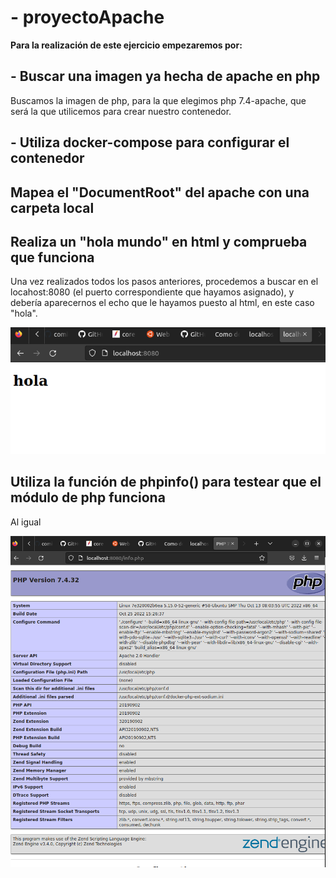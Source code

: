 # - proyectoApache

 **Para la realización de este ejercicio empezaremos por:**

## - Buscar una imagen ya hecha de apache en php ##

   Buscamos la imagen de php, para la que elegimos php 7.4-apache, que será la que utilicemos para crear            nuestro contenedor. 

## - Utiliza docker-compose para configurar el contenedor  ##

## Mapea el "DocumentRoot" del apache con una carpeta local ##

## Realiza un "hola mundo" en html y comprueba que funciona ##

Una vez realizados todos los pasos anteriores, procedemos a buscar en el locahost:8080 (el puerto correspondiente que hayamos asignado), y debería aparecernos el echo que le hayamos puesto al html, en este caso "hola".

![imagenhtml](hola.png)

## Utiliza la función de phpinfo() para testear que el módulo de php funciona ##

Al igual

![imageninfo](php.png)
